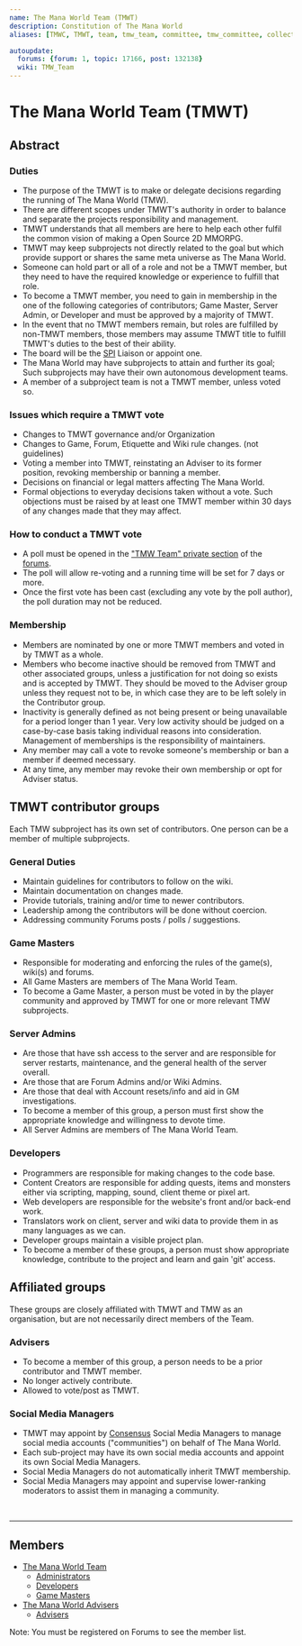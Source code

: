 ```yaml
---
name: The Mana World Team (TMWT)
description: Constitution of The Mana World
aliases: [TMWC, TMWT, team, tmw_team, committee, tmw_committee, collective, tmw_collective, organization, organisation, org]

autoupdate:
  forums: {forum: 1, topic: 17166, post: 132138}
  wiki: TMW_Team
---
```


# The Mana World Team (TMWT)

## Abstract
### Duties
- The purpose of the TMWT is to make or delegate decisions regarding the running of The Mana World (TMW).
- There are different scopes under TMWT's authority in order to balance and separate the projects responsibility and management.
- TMWT understands that all members are here to help each other fulfil the common vision of making a Open Source 2D MMORPG.
- TMWT may keep subprojects not directly related to the goal but which provide support or shares the same meta universe as The Mana World.
- Someone can hold part or all of a role and not be a TMWT member, but they need to have the required knowledge or experience to fulfill that role.
- To become a TMWT member, you need to gain in membership in the one of the following categories of contributors; Game Master, Server Admin, or Developer and must be approved by a majority of TMWT.
- In the event that no TMWT members remain, but roles are fulfilled by non-TMWT members, those members may assume TMWT title to fulfill TMWT's duties to the best of their ability.
- The board will be the [SPI](https://spi-inc.org) Liaison or appoint one.
- The Mana World may have subprojects to attain and further its goal; Such subprojects may have their own autonomous development teams.
- A member of a subproject team is not a TMWT member, unless voted so.

### Issues which require a TMWT vote
- Changes to TMWT governance and/or Organization
- Changes to Game, Forum, Etiquette and Wiki rule changes. (not guidelines)
- Voting a member into TMWT, reinstating an Adviser to its former position, revoking membership or banning a member.
- Decisions on financial or legal matters affecting The Mana World.
- Formal objections to everyday decisions taken without a vote. Such objections must be raised by at least one TMWT member within 30 days of any changes made that they may affect.

### How to conduct a TMWT vote
- A poll must be opened in the ["TMW Team" private section](https://forums.themanaworld.org/viewforum.php?f=23) of the [forums](https://forums.themanaworld.org/).
- The poll will allow re-voting and a running time will be set for 7 days or more.
- Once the first vote has been cast (excluding any vote by the poll author), the poll duration may not be reduced.

### Membership
- Members are nominated by one or more TMWT members and voted in by TMWT as a whole.
- Members who become inactive should be removed from TMWT and other associated groups, unless a justification for not doing so exists and is accepted by TMWT. They should be moved to the Adviser group unless they request not to be, in which case they are to be left solely in the Contributor group.
- Inactivity is generally defined as not being present or being unavailable for a period longer than 1 year. Very low activity should be judged on a case-by-case basis taking individual reasons into consideration. Management of memberships is the responsibility of maintainers.
- Any member may call a vote to revoke someone's membership or ban a member if deemed necessary.
- At any time, any member may revoke their own membership or opt for Adviser status.

## TMWT contributor groups
Each TMW subproject has its own set of contributors. One person can be a member of multiple subprojects.

### General Duties
- Maintain guidelines for contributors to follow on the wiki.
- Maintain documentation on changes made.
- Provide tutorials, training and/or time to newer contributors.
- Leadership among the contributors will be done without coercion.
- Addressing community Forums posts / polls / suggestions.

### Game Masters
- Responsible for moderating and enforcing the rules of the game(s), wiki(s) and forums.
- All Game Masters are members of The Mana World Team.
- To become a Game Master, a person must be voted in by the player community and approved by TMWT for one or more relevant TMW subprojects.

### Server Admins
- Are those that have ssh access to the server and are responsible for server restarts, maintenance, and the general health of the server overall.
- Are those that are Forum Admins and/or Wiki Admins.
- Are those that deal with Account resets/info and aid in GM investigations.
- To become a member of this group, a person must first show the appropriate knowledge and willingness to devote time.
- All Server Admins are members of The Mana World Team.

### Developers
- Programmers are responsible for making changes to the code base.
- Content Creators are responsible for adding quests, items and monsters either via scripting, mapping, sound, client theme or pixel art.
- Web developers are responsible for the website's front and/or back-end work.
- Translators work on client, server and wiki data to provide them in as many languages as we can.
- Developer groups maintain a visible project plan.
- To become a member of these groups, a person must show appropriate knowledge, contribute to the project and learn and gain 'git' access.

## Affiliated groups
These groups are closely affiliated with TMWT and TMW as an organisation, but are not necessarily direct members of the Team.

### Advisers
- To become a member of this group, a person needs to be a prior contributor and TMWT member.
- No longer actively contribute.
- Allowed to vote/post as TMWT.

### Social Media Managers
- TMWT may appoint by [Consensus](https://wiki.themanaworld.org/index.php/Consensus) Social Media Managers to manage social media accounts ("communities") on behalf of The Mana World.
- Each sub-project may have its own social media accounts and appoint its own Social Media Managers.
- Social Media Managers do not automatically inherit TMWT membership.
- Social Media Managers may appoint and supervise lower-ranking moderators to assist them in managing a community.

<!-- The section below only contains links to relevant user groups and is not part of the constitution -->
<br><hr>

## Members
- [The Mana World Team](https://forums.themanaworld.org/memberlist.php?mode=group&g=981)
  - [Administrators](https://forums.themanaworld.org/memberlist.php?mode=group&g=994)
  - [Developers](https://forums.themanaworld.org/memberlist.php?mode=group&g=979)
  - [Game Masters](https://forums.themanaworld.org/memberlist.php?mode=group&g=973)
- [The Mana World Advisers](https://forums.themanaworld.org/memberlist.php?mode=group&g=984)
  - [Advisers](https://forums.themanaworld.org/memberlist.php?mode=group&g=984)

Note: You must be registered on Forums to see the member list.
